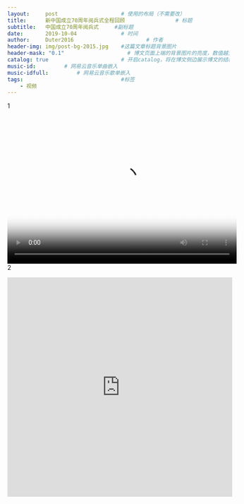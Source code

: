 ```yaml
---
layout:     post   				    # 使用的布局（不需要改）
title:      新中国成立70周年阅兵式全程回顾				# 标题 
subtitle:   中国成立70周年阅兵式     #副标题
date:       2019-10-04 				# 时间
author:     Duter2016 						# 作者
header-img: img/post-bg-2015.jpg 	#这篇文章标题背景图片
header-mask: "0.1"                    # 博文页面上端的背景图片的亮度，数值越大越黑暗
catalog: true 						# 开启catalog，将在博文侧边展示博文的结构
music-id:         # 网易云音乐单曲嵌入
music-idfull:         # 网易云音乐歌单嵌入
tags:								#标签
    - 视频
---
```

1
<br>
<video src="https://v.youku.com/v_show/id_XNDM4MDQ4Nzc0OA==.html" controls="controls" width="520" height="350" poster="https://duter2016.github.io/img/post-bg-dutyjl.jpg">您的浏览器不支持 video 标签！</video>
<br>
2
<iframe height=498 width=510 src='http://player.youku.com/embed/XNDM4MDQ4Nzc0OA==' frameborder=0 'allowfullscreen'>

3
<embed height=498 width=510 src='http://player.youku.com/embed/XNDM4MDQ4Nzc0OA==' frameborder=0 'allowfullscreen'>
